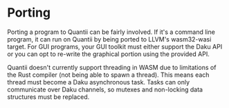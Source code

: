 # Porting
Porting a program to Quantii can be fairly involved.  If it's a command line
program, it can run on Quantii by being ported to LLVM's wasm32-wasi target.
For GUI programs, your GUI toolkit must either support the Daku API or you can
opt to re-write the graphical portion using the provided API.

Quantii doesn't currently support threading in WASM due to limitations of the
Rust compiler (not being able to spawn a thread).  This means each thread must
become a Daku asynchronous task.  Tasks can only communicate over Daku channels,
so mutexes and non-locking data structures must be replaced.
